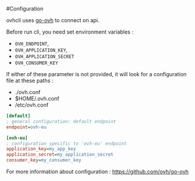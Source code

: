 
#Configuration 

ovhcli uses [go-ovh](https://github.com/ovh/go-ovh) to connect on api.

Before run cli, you need set environment variables : 

- ``OVH_ENDPOINT``, 
- ``OVH_APPLICATION_KEY``, 
- ``OVH_APPLICATION_SECRET`` 
- ``OVH_CONSUMER_KEY``  

If either of these parameter is not provided, it will look for a configuration file 
at these paths :

- ./ovh.conf 
- $HOME/.ovh.conf
- /etc/ovh.conf

```ini
[default]
; general configuration: default endpoint
endpoint=ovh-eu

[ovh-eu]
; configuration specific to 'ovh-eu' endpoint
application_key=my_app_key
application_secret=my_application_secret
consumer_key=my_consumer_key
```

For more information about configuration : https://github.com/ovh/go-ovh

